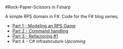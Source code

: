 #Rock-Paper-Scissors in Fsharp

A simple RPS domain in F#.
Code for the F# blog series;

- [Part 1 - Modeling an RPS Game](http://www.jayway.com/2014/01/13/exploring-f-through-modeling/)
- [Part 2 - Command handling](http://www.jayway.com/2014/02/24/exploring-f-through-modeling-2/)
- [Part 3 - Refactoring #1](http://www.jayway.com/2014/07/03/exploring-f-through-modeling-3/)
- Part 4 - C# infrastrcuture *Upcoming*




